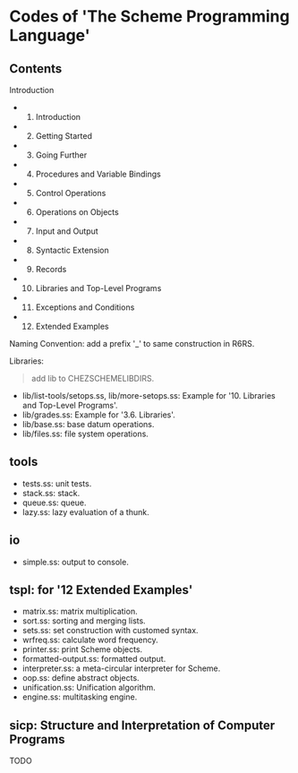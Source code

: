 # Codes of 'The Scheme Programming Language'

## Contents

Introduction
- 1. Introduction
- 2. Getting Started
- 3. Going Further
- 4. Procedures and Variable Bindings
- 5. Control Operations
- 6. Operations on Objects
- 7. Input and Output
- 8. Syntactic Extension
- 9. Records
- 10. Libraries and Top-Level Programs
- 11. Exceptions and Conditions
- 12. Extended Examples

Naming Convention: add a prefix '_' to same construction in R6RS.

Libraries:

> add lib to CHEZSCHEMELIBDIRS.

- lib/list-tools/setops.ss, lib/more-setops.ss: Example for '10. Libraries and Top-Level Programs'.
- lib/grades.ss: Example for '3.6. Libraries'.
- lib/base.ss: base datum operations.
- lib/files.ss: file system operations. 

## tools

- tests.ss: unit tests.
- stack.ss: stack.
- queue.ss: queue.
- lazy.ss: lazy evaluation of a thunk.

##  io

- simple.ss: output to console.

## tspl: for '12 Extended Examples'

- matrix.ss: matrix multiplication.
- sort.ss: sorting and merging lists.
- sets.ss: set construction with customed syntax.
- wrfreq.ss: calculate word frequency.
- printer.ss: print Scheme objects.
- formatted-output.ss: formatted output.
- interpreter.ss: a meta-circular interpreter for Scheme.
- oop.ss: define abstract objects.
- unification.ss: Unification algorithm.
- engine.ss: multitasking engine.

## sicp: Structure and Interpretation of Computer Programs

TODO